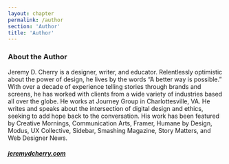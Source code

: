 ```yaml
---
layout: chapter
permalink: /author
section: 'Author'
title: 'Author'
---
```


<div class="author" markdown="1">
	
### About the Author

Jeremy D. Cherry is a designer, writer, and educator. Relentlessly optimistic about the power of design, he lives by the words “A better way is possible.”  With over a decade of experience telling stories through brands and screens, he has worked with clients from a wide variety of industries based all over the globe. He works at Journey Group in Charlottesville, VA. He writes and speaks about the intersection of digital design and ethics, seeking to add hope back to the conversation. His work has been featured by Creative Mornings, Communication Arts, Framer, Humane by Design, Modus, UX Collective, Sidebar, Smashing Magazine, Story Matters, and Web Designer News.

##### <a href="https://jeremydcherry.com">jeremydcherry.com</a>

</div>